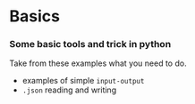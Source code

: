 # Basics

### Some basic tools and trick in python

Take from these examples what you need to do.

- examples of simple `input-output`
- `.json` reading and writing
